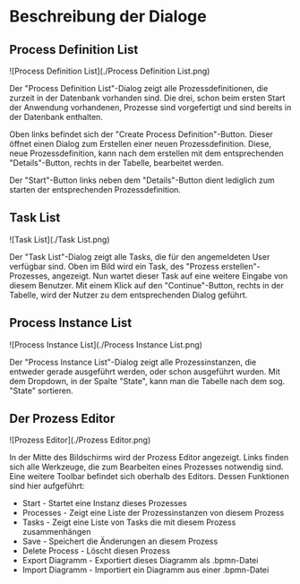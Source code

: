 # Beschreibung der Dialoge

## Process Definition List

![Process Definition List](./Process Definition List.png)

Der "Process Definition List"-Dialog zeigt alle Prozessdefinitionen, die zurzeit
in der Datenbank vorhanden sind.
Die drei, schon beim ersten Start der Anwendung vorhandenen, Prozesse sind vorgefertigt
und sind bereits in der Datenbank enthalten.

Oben links befindet sich der "Create Process Definition"-Button.
Dieser öffnet einen Dialog zum Erstellen einer neuen Prozessdefinition.
Diese, neue Prozessdefinition, kann nach dem erstellen mit dem entsprechenden
"Details"-Button, rechts in der Tabelle, bearbeitet werden.

Der "Start"-Button links neben dem "Details"-Button dient lediglich zum starten
der entsprechenden Prozessdefinition.

## Task List

![Task List](./Task List.png)

Der "Task List"-Dialog zeigt alle Tasks, die für den angemeldeten User verfügbar sind.
Oben im Bild wird ein Task, des "Prozess erstellen"-Prozesses, angezeigt.
Nun wartet dieser Task auf eine weitere Eingabe von diesem Benutzer.
Mit einem Klick auf den "Continue"-Button, rechts in der Tabelle, wird
der Nutzer zu dem entsprechenden Dialog geführt.

## Process Instance List

![Process Instance List](./Process Instance List.png)

Der "Process Instance List"-Dialog zeigt alle Prozessinstanzen, die entweder
gerade ausgeführt werden, oder schon ausgeführt wurden. Mit dem Dropdown, in
der Spalte "State", kann man die Tabelle nach dem sog. "State" sortieren.

## Der Prozess Editor

![Prozess Editor](./Prozess Editor.png)

In der Mitte des Bildschirms wird der Prozess Editor angezeigt.
Links finden sich alle Werkzeuge, die zum Bearbeiten eines Prozesses
notwendig sind. Eine weitere Toolbar befindet sich oberhalb des Editors.
Dessen Funktionen sind hier aufgeführt:

- Start - Startet eine Instanz dieses Prozesses
- Processes - Zeigt eine Liste der Prozessinstanzen von diesem Prozess
- Tasks - Zeigt eine Liste von Tasks die mit diesem Prozess zusammenhängen
- Save - Speichert die Änderungen an diesem Prozess
- Delete Process - Löscht diesen Prozess
- Export Diagramm - Exportiert dieses Diagramm als .bpmn-Datei
- Import Diagramm - Importiert ein Diagramm aus einer .bpmn-Datei
